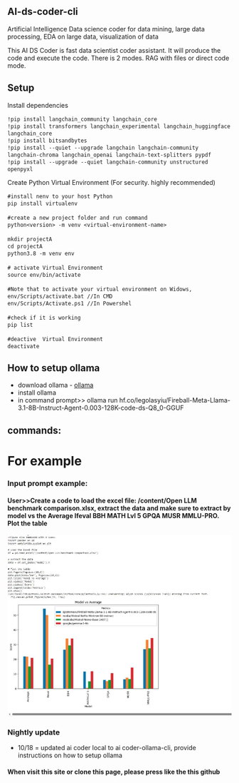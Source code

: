 ## AI-ds-coder-cli
Artificial Intelligence Data science coder for data mining, large data processing, EDA on large data, visualization of data

This AI DS Coder is fast data scientist coder assistant. It will produce the code and execute the code.  There is 2 modes.  RAG with files or direct code mode. 

## Setup

Install dependencies
```shell
!pip install langchain_community langchain_core
!pip install transformers langchain_experimental langchain_huggingface langchain_core
!pip install bitsandbytes
!pip install --quiet --upgrade langchain langchain-community langchain-chroma langchain_openai langchain-text-splitters pypdf
!pip install --upgrade --quiet langchain-community unstructured openpyxl
```

Create Python Virtual Environment (For security. highly recommended)

```shell
#install nenv to your host Python
pip install virtualenv

#create a new project folder and run command
python<version> -m venv <virtual-environment-name>

mkdir projectA
cd projectA
python3.8 -m venv env

# activate Virtual Environment
source env/bin/activate

#Note that to activate your virtual environment on Widows, 
env/Scripts/activate.bat //In CMD
env/Scripts/Activate.ps1 //In Powershel

#check if it is working
pip list

#deactive  Virtual Environment
deactivate
```
## How to setup ollama
- download ollama -  [ollama](https://ollama.com/download)
- install ollama
- in command prompt>> ollama run hf.co/legolasyiu/Fireball-Meta-Llama-3.1-8B-Instruct-Agent-0.003-128K-code-ds-Q8_0-GGUF

## commands:




# For example

### Input prompt example: 
#### User>>Create a code to load the excel file: /content/Open LLM benchmark comparison.xlsx, extract the data and make sure to extract by model vs the Average 	Ifeval	BBH	MATH Lvl 5	GPQA	MUSR	MMLU-PRO.  Plot the table

<img src="extract excel sheet and generate graph.JPG">

### Nightly update

- 10/18 = updated ai coder local to ai coder-ollama-cli, provide instructions on how to setup ollama

#### When visit this site or clone this page, please press like the this github
